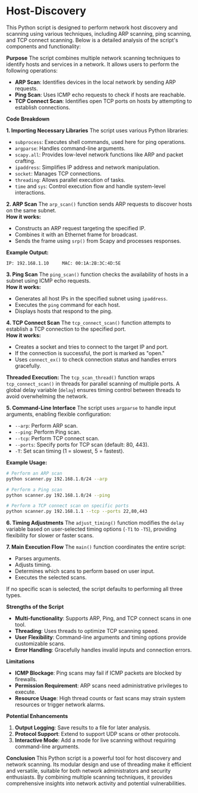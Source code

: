 # Host-Discovery
This Python script is designed to perform network host discovery and scanning using various techniques, including ARP scanning, ping scanning, and TCP connect scanning.
Below is a detailed analysis of the script's components and functionality:

**Purpose**
The script combines multiple network scanning techniques to identify hosts and services in a network. It allows users to perform the following operations:
- **ARP Scan**: Identifies devices in the local network by sending ARP requests.
- **Ping Scan**: Uses ICMP echo requests to check if hosts are reachable.
- **TCP Connect Scan**: Identifies open TCP ports on hosts by attempting to establish connections.
 
**Code Breakdown**

**1. Importing Necessary Libraries**
The script uses various Python libraries:
- `subprocess`: Executes shell commands, used here for ping operations.
- `argparse`: Handles command-line arguments.
- `scapy.all`: Provides low-level network functions like ARP and packet crafting.
- `ipaddress`: Simplifies IP address and network manipulation.
- `socket`: Manages TCP connections.
- `threading`: Allows parallel execution of tasks.
- `time` and `sys`: Control execution flow and handle system-level interactions.

**2. ARP Scan**
The `arp_scan()` function sends ARP requests to discover hosts on the same subnet.  
**How it works:**
- Constructs an ARP request targeting the specified IP.
- Combines it with an Ethernet frame for broadcast.
- Sends the frame using `srp()` from Scapy and processes responses.

**Example Output:**
```
IP: 192.168.1.10 	 MAC: 00:1A:2B:3C:4D:5E
```

**3. Ping Scan**
The `ping_scan()` function checks the availability of hosts in a subnet using ICMP echo requests.  
**How it works:**
- Generates all host IPs in the specified subnet using `ipaddress`.
- Executes the `ping` command for each host.
- Displays hosts that respond to the ping.

**4. TCP Connect Scan**
The `tcp_connect_scan()` function attempts to establish a TCP connection to the specified port.  
**How it works:**
- Creates a socket and tries to connect to the target IP and port.
- If the connection is successful, the port is marked as "open."
- Uses `connect_ex()` to check connection status and handles errors gracefully.

**Threaded Execution:**
The `tcp_scan_thread()` function wraps `tcp_connect_scan()` in threads for parallel scanning of multiple ports. A global delay variable (`delay`) ensures timing control between threads to avoid overwhelming the network.

**5. Command-Line Interface**
The script uses `argparse` to handle input arguments, enabling flexible configuration:
- `--arp`: Perform ARP scan.
- `--ping`: Perform Ping scan.
- `--tcp`: Perform TCP connect scan.
- `--ports`: Specify ports for TCP scan (default: 80, 443).
- `-T`: Set scan timing (1 = slowest, 5 = fastest).

**Example Usage:**
```bash
# Perform an ARP scan
python scanner.py 192.168.1.0/24 --arp

# Perform a Ping scan
python scanner.py 192.168.1.0/24 --ping

# Perform a TCP connect scan on specific ports
python scanner.py 192.168.1.1 --tcp --ports 22,80,443
```

**6. Timing Adjustments**
The `adjust_timing()` function modifies the `delay` variable based on user-selected timing options (`-T1` to `-T5`), providing flexibility for slower or faster scans.

**7. Main Execution Flow**
The `main()` function coordinates the entire script:
- Parses arguments.
- Adjusts timing.
- Determines which scans to perform based on user input.
- Executes the selected scans.

If no specific scan is selected, the script defaults to performing all three types.

**Strengths of the Script**
- **Multi-functionality**: Supports ARP, Ping, and TCP connect scans in one tool.
- **Threading**: Uses threads to optimize TCP scanning speed.
- **User Flexibility**: Command-line arguments and timing options provide customizable scans.
- **Error Handling**: Gracefully handles invalid inputs and connection errors.


**Limitations**
- **ICMP Blockage**: Ping scans may fail if ICMP packets are blocked by firewalls.
- **Permission Requirement**: ARP scans need administrative privileges to execute.
- **Resource Usage**: High thread counts or fast scans may strain system resources or trigger network alarms.


**Potential Enhancements**
1. **Output Logging**: Save results to a file for later analysis.
2. **Protocol Support**: Extend to support UDP scans or other protocols.
3. **Interactive Mode**: Add a mode for live scanning without requiring command-line arguments.

**Conclusion**
This Python script is a powerful tool for host discovery and network scanning. Its modular design and use of threading make it efficient and versatile, suitable for both network administrators and security enthusiasts. By combining multiple scanning techniques, it provides comprehensive insights into network activity and potential vulnerabilities.

